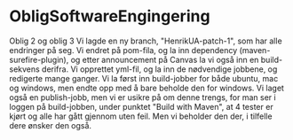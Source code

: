 # ObligSoftwareEngingering
Oblig 2 og oblig 3
Vi lagde en ny branch, "HenrikUA-patch-1", som har alle endringer på seg.
Vi endret på pom-fila, og la inn dependency (maven-surefire-plugin), og etter announcement på Canvas la vi også inn en build-sekvens derifra.
Vi opprettet yml-fil, og la inn de nødvendige jobbene, og redigerte mange ganger. Vi la først inn build-jobber for både ubuntu, mac og windows, men endte opp med å bare beholde den for windows.
Vi laget også en publish-jobb, men vi er usikre på om denne trengs, for man ser i loggen på build-jobben, under punktet "Build with Maven", at 4 tester er kjørt og alle har gått gjennom uten feil. Men vi beholder den der, i tilfelle dere ønsker den også.
